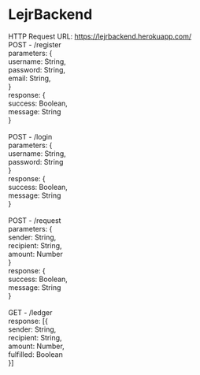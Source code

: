 # LejrBackend

HTTP Request URL: https://lejrbackend.herokuapp.com/
<br>
POST - /register<br>
parameters: { <br>
    username: String,<br>
    password: String,<br>
    email: String,<br>
}<br>
response: {<br>
    success: Boolean,<br>
    message: String<br>
}<br>
<br>
POST - /login<br>
parameters: {<br>
    username: String,<br>
    password: String<br>
}<br>
response: {<br>
    success: Boolean,<br>
    message: String<br>
}<br>
<br>
POST - /request<br>
parameters: {<br>
    sender: String,<br>
    recipient: String,<br>
    amount: Number<br>
}<br>
response: {<br>
    success: Boolean,<br>
    message: String<br>
}<br>
<br>
GET - /ledger<br>
response: [{<br>
    sender: String,<br>
    recipient: String,<br>
    amount: Number,<br>
    fulfilled: Boolean<br>
}]<br>
